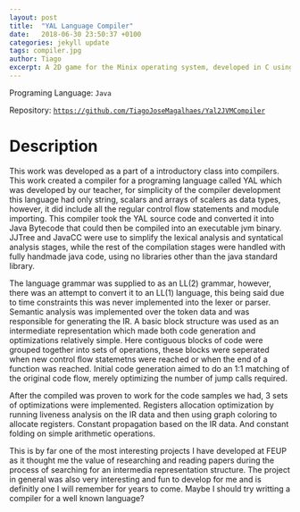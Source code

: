 ```yaml
---
layout: post
title:  "YAL Language Compiler"
date:   2018-06-30 23:50:37 +0100
categories: jekyll update
tags: compiler.jpg
author: Tiago
excerpt: A 2D game for the Minix operating system, developed in C using only the C standard library and Minix's OS API.
---
```


Programing Language: `Java`

Repository: [`https://github.com/TiagoJoseMagalhaes/Yal2JVMCompiler`](https://github.com/TiagoJoseMagalhaes/Yal2JVMCompiler)

# Description

This work was developed as a part of a introductory class into compilers. This work created a compiler for a programing language called YAL which was developed by our teacher, for simplicity of the compiler development this language had only string, scalars and arrays of scalers as data types, however, it did include all the regular control flow statements and module importing. This compiler took the YAL source code and converted it into Java Bytecode that could then be compiled into an executable jvm binary. JJTree and JavaCC were use to simplify the lexical analysis and syntatical analysis stages, while the rest of the compilation stages were handled with fully handmade java code, using no libraries other than the java standard library.

The language grammar was supplied to as an LL(2) grammar, however, there was an attempt to convert it to an LL(1) language, this being said due to time constraints this was never implemented into the lexer or parser. Semantic analysis was implemented over the token data and was responsible for generating the IR. A basic block structure was used as an intermediate representation which made both code generation and optimizations relatively simple. Here contiguous blocks of code were grouped together into sets of operations, these blocks were seperated when new control flow statemetns were reached or when the end of a function was reached. Initial code generation aimed to do an 1:1 matching of the original code flow, merely optimizing the number of jump calls required.

After the compiled was proven to work for the code samples we had, 3 sets of optimizations were implemented. Registers allocation optimization by running liveness analysis on the IR data and then using graph coloring to allocate registers. Constant propagation based on the IR data. And constant folding on simple arithmetic operations.

This is by far one of the most interesting projects I have developed at FEUP as it thought me the value of researching and reading papers during the process of searching for an intermedia representation structure. The project in general was also very interesting and fun to develop for me and is definitly one I will remember for years to come. Maybe I should try writting a compiler for a well known language?